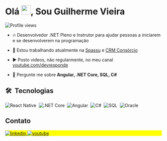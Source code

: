 
<h1 align="left">Olá <img src="https://raw.githubusercontent.com/kaueMarques/kaueMarques/master/hi.gif" height="30px">, Sou Guilherme Vieira</h1>
<p align="left"> <img src="https://komarev.com/ghpvc/?username=vieiragui&color=yellow" alt="Profile views" /> </p>

- 🔥 Desenvolvedor .NET Pleno e Instrutor para ajudar pessoas a iniciarem e se desenvolverem na programação 

- 🔭 Estou trabalhando atualmente na [Spassu](https://www.spassu.com.br/) e [CRM Consórcio](https://crmdeconsorcio.com/)

- ▶️ Posto videos, não regularmente, no meu canal [youtube.com/devresponde](https://www.youtube.com/@devresponde7894)

- 💬 Pergunte me sobre **Angular, .NET Core, SQL, C#**

## 🛠 &nbsp;Tecnologias
![React Native](https://img.shields.io/badge/-ReactNative-05122A?style=flat&logo=react)&nbsp;
![.NET Core](https://img.shields.io/badge/-.NETCore-05122A?style=flat&logo=dotnet)&nbsp;
![Angular](https://img.shields.io/badge/-Angular-05122A?style=flat&logo=angular)&nbsp;
![C#](https://img.shields.io/badge/-CSharp-05122A?style=flat&logo=csharp)&nbsp;
![SQL](https://img.shields.io/badge/-SQL-05122A?style=flat&logo=microsoftsqlserver)&nbsp;
![Oracle](https://img.shields.io/badge/-Oracle-05122A?style=flat&logo=oracle)&nbsp;

<!--
<br><br>
## 🛠 &nbsp;Tech Stack
![JavaScript](https://img.shields.io/badge/-JavaScript-05122A?style=flat&logo=javascript)&nbsp;
![Node.js](https://img.shields.io/badge/-Node.js-05122A?style=flat&logo=node.js)&nbsp;
![HTML](https://img.shields.io/badge/-HTML-05122A?style=flat&logo=HTML5)&nbsp;
![CSS](https://img.shields.io/badge/-CSS-05122A?style=flat&logo=CSS3&logoColor=1572B6)&nbsp;
![React](https://img.shields.io/badge/-React-05122A?style=flat&logo=react)&nbsp;
![Git](https://img.shields.io/badge/-Git-05122A?style=flat&logo=git)&nbsp;
![GitHub](https://img.shields.io/badge/-GitHub-05122A?style=flat&logo=github)&nbsp;
![Markdown](https://img.shields.io/badge/-Markdown-05122A?style=flat&logo=markdown)&nbsp;
![Visual Studio Code](https://img.shields.io/badge/-Visual%20Studio%20Code-05122A?style=flat&logo=visual-studio-code&logoColor=007ACC)&nbsp;
![PostgreSQL](https://img.shields.io/badge/-PostgreSQL-05122A?style=flat&logo=postgresql)&nbsp;
![SQLite](https://img.shields.io/badge/-SQLite-05122A?style=flat&logo=sqlite)&nbsp;
<br>

## ⚙️ &nbsp;GitHub Analytics
<p align="left">
<img width="530em" src="https://github-readme-stats.vercel.app/api?username=vieiragui&show_icons=true&theme=vision-friendly-dark" alt="vieiragui"/>
<img width="530em" src="https://github-readme-stats.vercel.app/api/top-langs/?username=vieiragui&layout=compact&theme=vision-friendly-dark" alt=vieiragui"/>
</p>
-->

## Contato

<p align="left" style="background:yellow">
<a href="https://www.linkedin.com/in/guilherme-vieira-825487113/" target="_blank">
  <img align="center" src="https://img.shields.io/badge/-guilhermevieira-05122A?style=flat&logo=linkedin" alt="linkedin"/>
</a>
<a href="https://www.youtube.com/@devresponde7894" target="_blank">
 <img align="center" src="https://img.shields.io/badge/-devresponde-05122A?style=flat&logo=youtube" alt="youtube"/>
</a>
</p>

